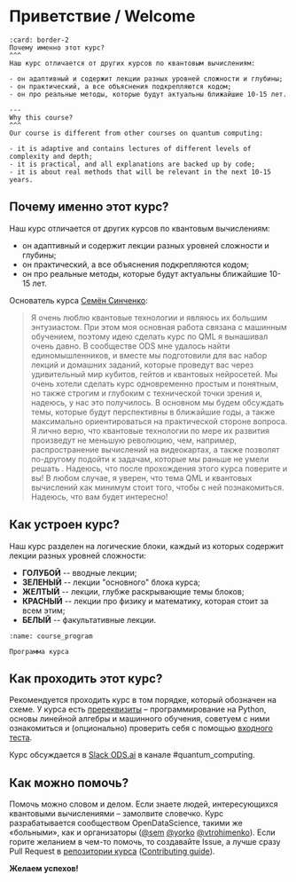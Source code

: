 # Приветствие / Welcome

<!-- Этот курс позволит вам погрузиться в удивительный мир квантового машинного обучения! -->

````{panels}
:card: border-2
Почему именно этот курс?
^^^
Наш курс отличается от других курсов по квантовым вычислениям:

- он адаптивный и содержит лекции разных уровней сложности и глубины;
- он практический, а все объяснения подкрепляются кодом;
- он про реальные методы, которые будут актуальны ближайшие 10-15 лет.

---
Why this course?
^^^
Our course is different from other courses on quantum computing:

- it is adaptive and contains lectures of different levels of complexity and depth;
- it is practical, and all explanations are backed up by code;
- it is about real methods that will be relevant in the next 10-15 years.
````


## Почему именно этот курс?

Наш курс отличается от других курсов по квантовым вычислениям:

- он адаптивный и содержит лекции разных уровней сложности и глубины;
- он практический, а все объяснения подкрепляются кодом;
- он про реальные методы, которые будут актуальны ближайшие 10-15 лет.

Основатель курса [Семён Синченко](https://github.com/SemyonSinchenko):

> Я очень люблю квантовые технологии и являюсь их большим энтузиастом. При этом моя основная работа связана с машинным обучением, поэтому идею сделать курс по QML я вынашивал очень давно. В сообществе ODS мне удалось найти единомышленников, и вместе мы подготовили для вас набор лекций и домашних заданий, которые проведут вас через удивительный мир кубитов, гейтов и квантовых нейросетей. Мы очень хотели сделать курс одновременно простым и понятным, но также строгим и глубоким с технической точки зрения и, надеюсь, у нас это получилось. В основном мы будем обсуждать темы, которые будут перспективны в ближайшие годы, а также максимально ориентироваться на практической стороне вопроса. Я лично верю, что квантовые технологии по мере их развития произведут не меньшую революцию, чем, например, распространение вычислений на видеокартах, а также позволят по-другому подойти к задачам, которые мы раньше не умели решать . Надеюсь, что после прохождения этого курса поверите и вы! В любом случае, я уверен, что тема QML и квантовых вычислений как минимум стоит того, чтобы с ней познакомиться. Надеюсь, что вам будет интересно!

## Как устроен курс?

Наш курс разделен на логические блоки, каждый из которых содержит лекции разных уровней сложности:

- **ГОЛУБОЙ** -- вводные лекции;
- **ЗЕЛЕНЫЙ** -- лекции "основного" блока курса;
- **ЖЕЛТЫЙ** -- лекции, глубже раскрывающие темы блоков;
- **КРАСНЫЙ** -- лекции про физику и математику, которая стоит за всем этим;
- **БЕЛЫЙ** -- факультативные лекции.

```{figure} /_static/index/program.png
:name: course_program

Программа курса
```

## Как проходить этот курс?

Рекомендуется проходить курс в том порядке, который обозначен на схеме. У курса есть [пререквизиты](./prerequisite.md) – программирование на Python, основы линейной алгебры и машинного обучения, советуем с ними ознакомиться и (опционально) проверить себя с помощью [входного теста](https://ods.ai/tracks/qmlcourse/blocks/ee9f2a26-6234-4a72-84a6-a05de035bb1a).

Курс обсуждается в [Slack ODS.ai](https://ods.ai/join-community) в канале #quantum_computing.

## Как можно помочь?

Помочь можно словом и делом. Если знаете людей, интересующихся квантовыми вычислениями – замолвите словечко. Курс разрабатывается сообществом OpenDataScience, такими же «больными», как и организаторы ([@sem](https://opendatascience.slack.com/team/U7SFPUVQF) [@yorko](https://opendatascience.slack.com/team/U1UNFRQ1K) [@vtrohimenko](https://opendatascience.slack.com/team/U3KBYJQSF)). Если горите желанием в чем-то помочь, то создавайте Issue, а лучше сразу Pull Request в [репозитории курса](http://github.com/quantum-ods/qmlcourse/) ([Contributing guide](https://github.com/quantum-ods/qmlcourse/blob/master/CONTRIBUTING.md)).

**Желаем успехов!**

<p style="page-break-after:always;"></p>
